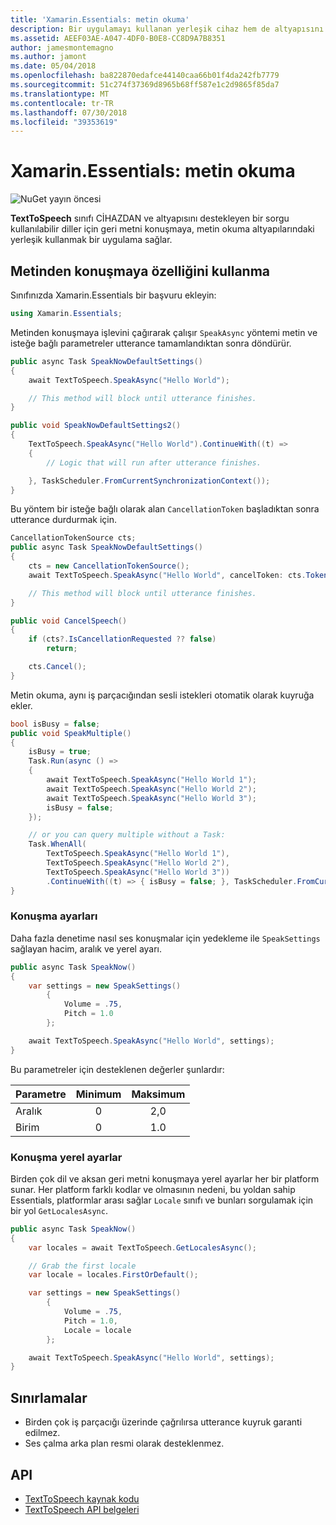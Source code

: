 ```yaml
---
title: 'Xamarin.Essentials: metin okuma'
description: Bir uygulamayı kullanan yerleşik cihaz hem de altyapısını destekleyen bir sorgu kullanılabilir diller için geri metni konuşmaya, metin okuma altyapılarındaki Xamarin.Essentials etkinleştirir TextToSpeech sınıfı.
ms.assetid: AEEF03AE-A047-4DF0-B0E8-CC8D9A7B8351
author: jamesmontemagno
ms.author: jamont
ms.date: 05/04/2018
ms.openlocfilehash: ba822870edafce44140caa66b01f4da242fb7779
ms.sourcegitcommit: 51c274f37369d8965b68ff587e1c2d9865f85da7
ms.translationtype: MT
ms.contentlocale: tr-TR
ms.lasthandoff: 07/30/2018
ms.locfileid: "39353619"
---
```

# <a name="xamarinessentials-text-to-speech"></a>Xamarin.Essentials: metin okuma

![NuGet yayın öncesi](~/media/shared/pre-release.png)

**TextToSpeech** sınıfı CİHAZDAN ve altyapısını destekleyen bir sorgu kullanılabilir diller için geri metni konuşmaya, metin okuma altyapılarındaki yerleşik kullanmak bir uygulama sağlar.

## <a name="using-text-to-speech"></a>Metinden konuşmaya özelliğini kullanma

Sınıfınızda Xamarin.Essentials bir başvuru ekleyin:

```csharp
using Xamarin.Essentials;
```

Metinden konuşmaya işlevini çağırarak çalışır `SpeakAsync` yöntemi metin ve isteğe bağlı parametreler utterance tamamlandıktan sonra döndürür. 

```csharp
public async Task SpeakNowDefaultSettings()
{
    await TextToSpeech.SpeakAsync("Hello World");

    // This method will block until utterance finishes.
}

public void SpeakNowDefaultSettings2()
{
    TextToSpeech.SpeakAsync("Hello World").ContinueWith((t) =>
    {
        // Logic that will run after utterance finishes.

    }, TaskScheduler.FromCurrentSynchronizationContext());
}
```

Bu yöntem bir isteğe bağlı olarak alan `CancellationToken` başladıktan sonra utterance durdurmak için.

```csharp
CancellationTokenSource cts;
public async Task SpeakNowDefaultSettings()
{
    cts = new CancellationTokenSource();
    await TextToSpeech.SpeakAsync("Hello World", cancelToken: cts.Token);

    // This method will block until utterance finishes.
}

public void CancelSpeech()
{
    if (cts?.IsCancellationRequested ?? false)
        return;

    cts.Cancel();
}
```

Metin okuma, aynı iş parçacığından sesli istekleri otomatik olarak kuyruğa ekler.

```csharp
bool isBusy = false;
public void SpeakMultiple()
{
    isBusy = true;
    Task.Run(async () =>
    {
        await TextToSpeech.SpeakAsync("Hello World 1");
        await TextToSpeech.SpeakAsync("Hello World 2");
        await TextToSpeech.SpeakAsync("Hello World 3");
        isBusy = false;
    });

    // or you can query multiple without a Task:
    Task.WhenAll(
        TextToSpeech.SpeakAsync("Hello World 1"),
        TextToSpeech.SpeakAsync("Hello World 2"),
        TextToSpeech.SpeakAsync("Hello World 3"))
        .ContinueWith((t) => { isBusy = false; }, TaskScheduler.FromCurrentSynchronizationContext());
}
```

### <a name="speech-settings"></a>Konuşma ayarları

Daha fazla denetime nasıl ses konuşmalar için yedekleme ile `SpeakSettings` sağlayan hacim, aralık ve yerel ayarı.

```csharp
public async Task SpeakNow()
{
    var settings = new SpeakSettings()
        {
            Volume = .75,
            Pitch = 1.0
        };

    await TextToSpeech.SpeakAsync("Hello World", settings);
}
```

Bu parametreler için desteklenen değerler şunlardır:

| Parametre | Minimum | Maksimum |
| --- | :---: | :---: |
| Aralık | 0 | 2,0 |
| Birim | 0 | 1.0 |

### <a name="speech-locales"></a>Konuşma yerel ayarlar

Birden çok dil ve aksan geri metni konuşmaya yerel ayarlar her bir platform sunar. Her platform farklı kodlar ve olmasının nedeni, bu yoldan sahip Essentials, platformlar arası sağlar `Locale` sınıfı ve bunları sorgulamak için bir yol `GetLocalesAsync`.

```csharp
public async Task SpeakNow()
{
    var locales = await TextToSpeech.GetLocalesAsync();

    // Grab the first locale
    var locale = locales.FirstOrDefault();

    var settings = new SpeakSettings()
        {
            Volume = .75,
            Pitch = 1.0,
            Locale = locale
        };

    await TextToSpeech.SpeakAsync("Hello World", settings);
}
```

## <a name="limitations"></a>Sınırlamalar

- Birden çok iş parçacığı üzerinde çağrılırsa utterance kuyruk garanti edilmez.
- Ses çalma arka plan resmi olarak desteklenmez.

## <a name="api"></a>API

- [TextToSpeech kaynak kodu](https://github.com/xamarin/Essentials/tree/master/Xamarin.Essentials/TextToSpeech)
- [TextToSpeech API belgeleri](xref:Xamarin.Essentials.TextToSpeech)

